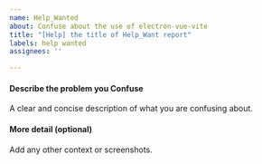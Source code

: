 ```yaml
---
name: Help_Wanted
about: Confuse about the use of electron-vue-vite
title: "[Help] the title of Help_Want report"
labels: help wanted
assignees: ''

---
```


#### Describe the problem you Confuse

A clear and concise description of what you are confusing about.

#### More detail (optional)

Add any other context or screenshots.
